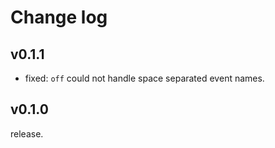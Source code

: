 # Change log

## v0.1.1

* fixed: `off` could not handle space separated event names.

## v0.1.0

release.



